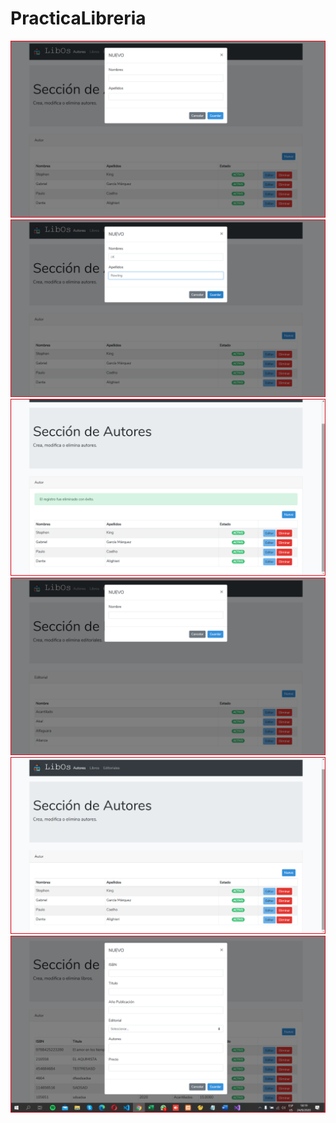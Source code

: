 # PracticaLibreria
<p align="center">
<img src="https://github.com/GabrielTipantuna/PracticaLibreria/blob/master/Capturas/Autor-Create%20(2).png">
<img src="https://github.com/GabrielTipantuna/PracticaLibreria/blob/master/Capturas/Autor-Create.png">
<img src="https://github.com/GabrielTipantuna/PracticaLibreria/blob/master/Capturas/Autor-Delete-Mensaje.png">
<img src="https://github.com/GabrielTipantuna/PracticaLibreria/blob/master/Capturas/Editorial-Create.png">
<img src="https://github.com/GabrielTipantuna/PracticaLibreria/blob/master/Capturas/Autor-Index.png">
<img src="https://github.com/GabrielTipantuna/PracticaLibreria/blob/master/Capturas/Libros-Create.png">
</p>
